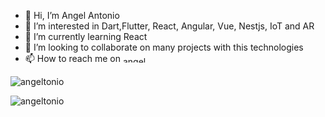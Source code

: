 - 👋 Hi, I’m Angel Antonio
- 👀 I’m interested in Dart,Flutter, React, Angular, Vue, Nestjs, IoT and AR
- 🌱 I’m currently learning React
- 💞️ I’m looking to collaborate on many projects with this technologies 
- 📫 How to reach me on <a href="https://linkedin.com/in/angeltonio" target="blank"><img align="center" src="https://raw.githubusercontent.com/rahuldkjain/github-profile-readme-generator/master/src/images/icons/Social/linked-in-alt.svg" alt="angeltonio" height="10" width="40" /></a>

<p><img align="center" src="https://github-readme-stats.vercel.app/api/top-langs?username=angeltonio&show_icons=true&locale=en&layout=compact&theme=highcontrast&hide_border=true" alt="angeltonio" /></p>

<p><img align="center" src="https://github-readme-streak-stats.herokuapp.com/?user=angeltonio&" alt="angeltonio" /></p>

